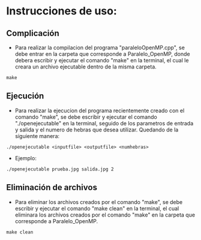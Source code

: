 # Instrucciones de uso:

## Complicación
* Para realizar la compilacion del programa "paraleloOpenMP.cpp", se debe entrar en la carpeta que corresponde a Paralelo_OpenMP, donde debera escribir y ejecutar el comando "make" en la terminal, el cual le creara un archivo ejecutable dentro de la misma carpeta.

```
make
```

## Ejecución
* Para realizar la ejecucion del programa recientemente creado con el comando "make", se debe escribir y ejecutar el comando "./openejecutable" en la terminal, seguido de los parametros de entrada y salida y el numero de hebras que desea utilizar. Quedando de la siguiente manera:
```
./openejecutable <inputfile> <outputfile> <numhebras>
```
* Ejemplo:

```
./openejecutable prueba.jpg salida.jpg 2
```


## Eliminación de archivos
* Para eliminar los archivos creados por el comando "make", se debe escribir y ejecutar el comando "make clean" en la terminal, el cual eliminara los archivos creados por el comando "make" en la carpeta que corresponde a Paralelo_OpenMP.

```
make clean
```
